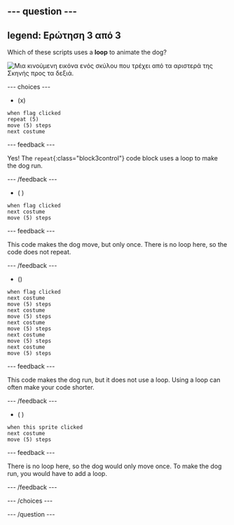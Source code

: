 --- question ---
---
legend: Ερώτηση 3 από 3
---

Which of these scripts uses a **loop** to animate the dog?

![Μια κινούμενη εικόνα ενός σκύλου που τρέχει από τα αριστερά της Σκηνής προς τα δεξιά.](images/dog-run.gif)

--- choices ---

- (x)
```blocks3
when flag clicked
repeat (5)
move (5) steps
next costume
```

  --- feedback ---

Yes! The `repeat`{:class="block3control"} code block uses a loop to make the dog run.

  --- /feedback ---

- ( )
```blocks3
when flag clicked 
next costume
move (5) steps
```

  --- feedback ---

This code makes the dog move, but only once. There is no loop here, so the code does not repeat.

  --- /feedback ---

- ()
```blocks3
when flag clicked
next costume
move (5) steps
next costume
move (5) steps
next costume
move (5) steps
next costume
move (5) steps
next costume
move (5) steps
```

  --- feedback ---

This code makes the dog run, but it does not use a loop. Using a loop can often make your code shorter.

  --- /feedback ---

- ( )
```blocks3
when this sprite clicked 
next costume
move (5) steps
```

  --- feedback ---

There is no loop here, so the dog would only move once. To make the dog run, you would have to add a loop.

  --- /feedback ---

--- /choices ---

--- /question ---
